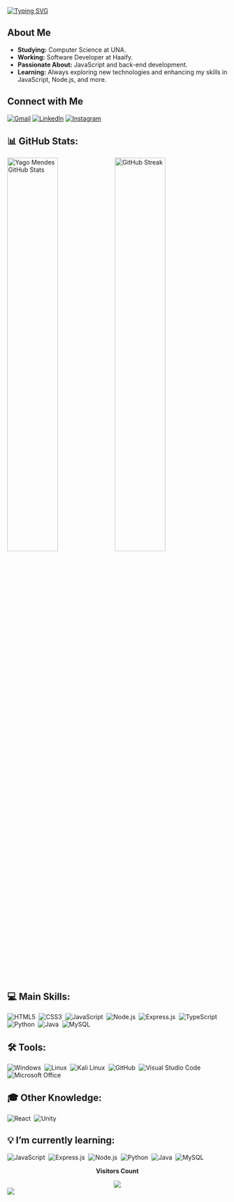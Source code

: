 [![Typing SVG](https://readme-typing-svg.herokuapp.com/?color=2BA5FFFF&size=35&center=true&vCenter=true&width=1000&lines=HELLO,+MY+NAME+IS+YAGO+MENDES;I'm+21+years+old;I'm+from+Brazil,+MG;I+study+Computer+Science+at+UNA;Be+Welcome!+:%29)](https://git.io/typing-svg)

##  About Me
- **Studying:** Computer Science at UNA.
- **Working:** Software Developer at Haaify.
- **Passionate About:** JavaScript and back-end development.
- **Learning:** Always exploring new technologies and enhancing my skills in JavaScript, Node.js, and more.

## Connect with Me
[![Gmail](https://img.shields.io/badge/Gmail-D14836?style=for-the-badge&logo=gmail&logoColor=white)](https://mail.google.com/mail/u/0/?pli=1#inbox?compose=CllgCJqbzwMKmbKMgqnSckgdqpKtfPMBkxvpbHTZXbrXKBPHdXfwHtDRPKZLNFQbFVkWfhGwKtg)
[![LinkedIn](https://img.shields.io/badge/LinkedIn-0077B5?style=for-the-badge&logo=linkedin&logoColor=white)](https://www.linkedin.com/in/yago-mendes-328b5923b/)
[![Instagram](https://img.shields.io/badge/Instagram-E4405F?style=for-the-badge&logo=instagram&logoColor=white)](https://www.instagram.com/yg_mendes/)

## 📊 GitHub Stats:
<div align="left">  
  <img width="48%" src="https://github-readme-stats.vercel.app/api?username=DevMendes21&show_icons=true&theme=tokyonight" alt="Yago Mendes GitHub Stats" />
  <img width="48%" src="https://github-readme-streak-stats.herokuapp.com/?user=DevMendes21&theme=tokyonight" alt="GitHub Streak" />
</div>


## 💻 Main Skills:
![HTML5](https://img.shields.io/badge/HTML5-0D1117?style=for-the-badge&logo=html5&logoColor=white)&nbsp;
![CSS3](https://img.shields.io/badge/CSS3-0D1117?style=for-the-badge&logo=css3&logoColor=blue)&nbsp;
![JavaScript](https://img.shields.io/badge/JavaScript-0D1117?style=for-the-badge&logo=javascript)&nbsp;
![Node.js](https://img.shields.io/badge/Node.js-0D1117?style=for-the-badge&logo=node.js&logoColor=green)&nbsp;
![Express.js](https://img.shields.io/badge/Express.js-0D1117?style=for-the-badge&logo=express)&nbsp;
![TypeScript](https://img.shields.io/badge/TypeScript-0D1117?style=for-the-badge&logo=typescript)&nbsp;
![Python](https://img.shields.io/badge/Python-0D1117?style=for-the-badge&logo=python&logoColor=1572B6)&nbsp;
![Java](https://img.shields.io/badge/Java-0D1117?style=for-the-badge&logo=openjdk&logoColor=white)&nbsp;
![MySQL](https://img.shields.io/badge/MySQL-0D1117?style=for-the-badge&logo=mysql)&nbsp;

## 🛠️ Tools:
![Windows](https://img.shields.io/badge/Windows-0D1117?style=for-the-badge&logo=windows)&nbsp;
![Linux](https://img.shields.io/badge/Linux-0D1117?style=for-the-badge&logo=linux&logoColor=white)&nbsp;
![Kali Linux](https://img.shields.io/badge/Kali_Linux-0D1117?style=for-the-badge&logo=kali-linux&logoColor=white)&nbsp;
![GitHub](https://img.shields.io/badge/GitHub-0D1117?style=for-the-badge&logo=github)&nbsp;
![Visual Studio Code](https://img.shields.io/badge/Visual_Studio_Code-0D1117?style=for-the-badge&logo=visual-studio-code&logoColor=007ACC)&nbsp;
![Microsoft Office](https://img.shields.io/badge/Microsoft_Office-0D1117?style=for-the-badge&logo=microsoft-office)&nbsp;

## 🎓 Other Knowledge:
![React](https://img.shields.io/badge/React-0D1117?style=for-the-badge&logo=react)&nbsp;
![Unity](https://img.shields.io/badge/Unity-0D1117?style=for-the-badge&logo=unity&logoColor=white)&nbsp;

## 💡 I’m currently learning:
![JavaScript](https://img.shields.io/badge/JavaScript-0D1117?style=for-the-badge&logo=javascript)&nbsp;
![Express.js](https://img.shields.io/badge/Express.js-0D1117?style=for-the-badge&logo=express)&nbsp;
![Node.js](https://img.shields.io/badge/Node.js-0D1117?style=for-the-badge&logo=node.js&logoColor=green)&nbsp;
![Python](https://img.shields.io/badge/Python-0D1117?style=for-the-badge&logo=python&logoColor=1572B6)&nbsp;
![Java](https://img.shields.io/badge/Java-0D1117?style=for-the-badge&logo=openjdk&logoColor=white)&nbsp;
![MySQL](https://img.shields.io/badge/MySQL-0D1117?style=for-the-badge&logo=mysql)&nbsp;

<div align="center">
   <p><b>Visitors Count</b></p>  
   <img src="https://profile-counter.glitch.me/{DevMendes21}/count.svg" />
</div>

<img src="https://capsule-render.vercel.app/api?type=waving&color=2BA5FFFF&height=120&section=footer"/>